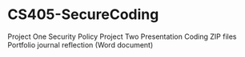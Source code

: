 # CS405-SecureCoding
Project One Security Policy
Project Two Presentation
Coding ZIP files
Portfolio journal reflection (Word document)
